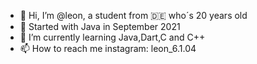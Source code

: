 - 👋 Hi, I’m @leon, a student from 🇩🇪 who´s 20 years old
- 👀 Started with Java in September 2021
- 🌱 I’m currently learning Java,Dart,C and C++
- 📫 How to reach me instagram: leon_6.1.04

<!---
leon06-01-04/leon06-01-04
--->
